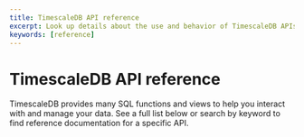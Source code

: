 ```yaml
---
title: TimescaleDB API reference
excerpt: Look up details about the use and behavior of TimescaleDB APIs
keywords: [reference]
---
```


# TimescaleDB API reference

TimescaleDB provides many SQL functions and views to help you interact with and
manage your data. See a full list below or search by keyword to find reference
documentation for a specific API.

<apiReference />
